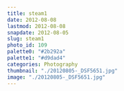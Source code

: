 ```yaml
---
title: steam1
date: 2012-08-08
lastmod: 2012-08-08
snapdate: 2012-08-05
slug: steam1
photo_id: 109
palette0: "#2b292a"
palette1: "#d9dad4"
categories: Photography
thumbnail: "./20120805-_DSF5651.jpg"
image: "./20120805-_DSF5651.jpg"
---
```

